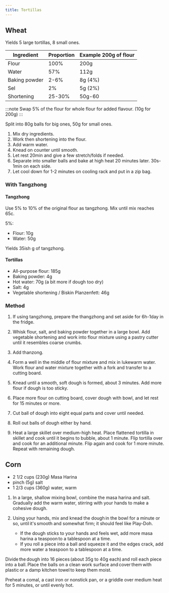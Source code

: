 ```yaml
---
title: Tortillas
---
```


## Wheat

Yields 5 large tortillas, 8 small ones.

|  Ingredient   | Proportion | Example 200g of flour |
| ------------- | ---------- | --------------------- |
| Flour         | 100%       | 200g                  |
| Water         | 57%        | 112g                  |
| Baking powder | 2-6%       | 8g (4%)               |
| Sel           | 2%         | 5g (2%)               |
| Shortening    | 25-30%     | 50g-60                |

:::note
Swap 5% of the flour for whole flour for added flavour. (10g for 200g)
:::

Split into 80g balls for big ones, 50g for small ones.

1. Mix dry ingredients.
1. Work then shortening into the flour.
1. Add warm water.
1. Knead on counter until smooth.
1. Let rest 20min and give a few stretch/folds if needed.
1. Separate into smaller balls and bake at high heat 20 minutes later. 30s-1min on each side.
1. Let cool down for 1-2 minutes on cooling rack and put in a zip bag.

### With Tangzhong

#### Tangzhong

Use 5% to 10% of the original flour as tangzhong. Mix until mix reaches 65c.

5%:

- Flour: 10g
- Water: 50g

Yields 35ish g of tangzhong.

#### Tortillas

- All-purpose flour: 185g
- Baking powder: 4g
- Hot water: 70g (a bit more if dough too dry)
- Salt: 4g
- Vegetable shortening / Biskin Planzenfett: 46g

### Method

1. If using tangzhong, prepare the thangzhong and set aside for 6h-1day in the fridge.

1. Whisk flour, salt, and baking powder together in a large bowl. Add vegetable shortening and work into flour mixture using a pastry cutter until it resembles coarse crumbs.

1. Add thanzong.

1. Form a well in the middle of flour mixture and mix in lukewarm water. Work flour and water mixture together with a fork and transfer to a cutting board.

1. Knead until a smooth, soft dough is formed, about 3 minutes. Add more flour if dough is too sticky.

1. Place more flour on cutting board, cover dough with bowl, and let rest for 15 minutes or more.

1. Cut ball of dough into eight equal parts and cover until needed.

1. Roll out balls of dough either by hand.

1. Heat a large skillet over medium-high heat. Place flattened tortilla in skillet and cook until it begins to bubble, about 1 minute. Flip tortilla over and cook for an additional minute. Flip again and cook for 1 more minute. Repeat with remaining dough.

## Corn

- 2 1/2 cups (230g) Masa Harina
- pinch (5g) salt
- 1 2/3 cups (360g) water, warm

1. In a large, shallow mixing bowl, combine the masa harina and salt. Gradually add the warm water, stirring with your hands to make a cohesive dough.
1. Using your hands, mix and knead the dough in the bowl for a minute or so, until it's smooth and somewhat firm; it should feel like Play-Doh.

   - If the dough sticks to your hands and feels wet, add more masa harina a
     teaspoon to a tablespoon at a time.
   - If you roll a piece into a ball and squeeze it and the edges crack, add more water a
     teaspoon to a tablespoon at a time.

Divide the dough into 16 pieces (about 35g to 40g each) and roll each piece into a ball. Place the balls on a clean work surface and cover them with plastic or a damp kitchen towel to keep them moist.

Preheat a comal, a cast iron or nonstick pan, or a griddle over medium heat for 5 minutes, or until evenly hot.
